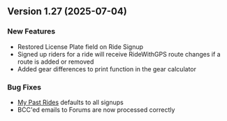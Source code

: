  ## Version 1.27 (2025-07-04)

 ### New Features
 - Restored License Plate field on Ride Signup
 - Signed up riders for a ride will receive RideWithGPS route changes if a route is added or removed
 - Added gear differences to print function in the gear calculator

 ### Bug Fixes
 - [My Past Rides](/Rides/My/past) defaults to all signups
 - BCC'ed emails to Forums are now processed correctly
